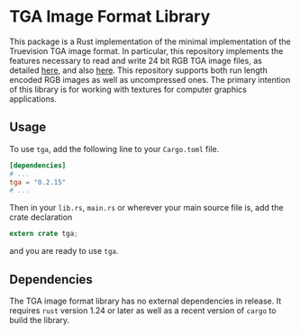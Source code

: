 # TGA Image Format Library
This package is a Rust implementation of the minimal implementation of the Truevision TGA image format. In particular, this repository implements the features necessary to read and write 24 bit RGB TGA image files, as detailed [here](http://paulbourke.net/dataformats/tga/), and also [here](https://www.loc.gov/preservation/digital/formats/fdd/fdd000180.shtml). This repository supports both run length encoded RGB images as well as uncompressed ones. The primary intention of this library is for working with textures for computer graphics applications.

## Usage
To use `tga`, add the following line to your `Cargo.toml` file.
```toml
[dependencies]
# ...
tga = "0.2.15"
# ...
```
Then in your `lib.rs`, `main.rs` or wherever your main source file is, add the crate declaration
```rust
extern crate tga;
```
and you are ready to use `tga`.

## Dependencies
The TGA image format library has no external dependencies in release. It requires `rust` version 1.24 or later as well as a recent version of `cargo` to build the library.